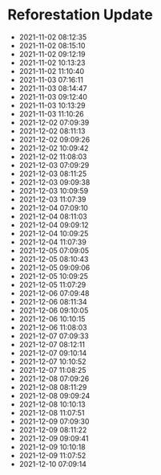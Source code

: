 # Reforestation Update
- 2021-11-02 08:12:35
- 2021-11-02 08:15:10
- 2021-11-02 09:12:19
- 2021-11-02 10:13:23
- 2021-11-02 11:10:40
- 2021-11-03 07:16:11
- 2021-11-03 08:14:47
- 2021-11-03 09:12:40
- 2021-11-03 10:13:29
- 2021-11-03 11:10:26
- 2021-12-02 07:09:39
- 2021-12-02 08:11:13
- 2021-12-02 09:09:26
- 2021-12-02 10:09:42
- 2021-12-02 11:08:03
- 2021-12-03 07:09:29
- 2021-12-03 08:11:25
- 2021-12-03 09:09:38
- 2021-12-03 10:09:59
- 2021-12-03 11:07:39
- 2021-12-04 07:09:10
- 2021-12-04 08:11:03
- 2021-12-04 09:09:12
- 2021-12-04 10:09:25
- 2021-12-04 11:07:39
- 2021-12-05 07:09:05
- 2021-12-05 08:10:43
- 2021-12-05 09:09:06
- 2021-12-05 10:09:25
- 2021-12-05 11:07:29
- 2021-12-06 07:09:48
- 2021-12-06 08:11:34
- 2021-12-06 09:10:05
- 2021-12-06 10:10:15
- 2021-12-06 11:08:03
- 2021-12-07 07:09:33
- 2021-12-07 08:12:11
- 2021-12-07 09:10:14
- 2021-12-07 10:10:52
- 2021-12-07 11:08:25
- 2021-12-08 07:09:26
- 2021-12-08 08:11:29
- 2021-12-08 09:09:24
- 2021-12-08 10:10:13
- 2021-12-08 11:07:51
- 2021-12-09 07:09:30
- 2021-12-09 08:11:22
- 2021-12-09 09:09:41
- 2021-12-09 10:10:18
- 2021-12-09 11:07:52
- 2021-12-10 07:09:14
